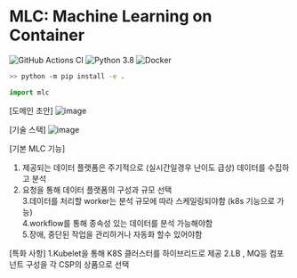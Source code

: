# MLC: Machine Learning on Container
![GitHub Actions CI](https://github.com/rapsealk/mlc/workflows/Lint/badge.svg)
![Python 3.8](https://img.shields.io/badge/Python-3.8-blue.svg?logo=python)
![Docker](https://img.shields.io/badge/Docker-Runtime-blue.svg?logo=docker)

```bash
>> python -m pip install -e .
```
```python
import mlc
```
[도메인 초안]
![image](https://user-images.githubusercontent.com/26168539/143554134-9831732d-4641-4f47-aadb-613626e13d90.png)


[기술 스택]
![image](https://user-images.githubusercontent.com/26168539/143553884-870b81eb-0c58-414d-9708-fec507272f79.png)
 

[기본 MLC 기능]  

1. 제공되는 데이터 플랫폼은 주기적으로 (실시간일경우 난이도 급상) 데이터를 수집하고 분석  
2. 요청을 통해 데이터 플랫폼의 구성과 규모 선택  
3.데이터를 처리할 worker는 분석 규모에 따라 스케일링되야함 (k8s 기능으로 가능)  
4.workflow를 통해 종속성 있는 데이터를 분석 가능해야함  
5.장애, 중단된 작업을 관리하거나 자동화 할수 있어야함  


[특화 사항]
1.Kubelet을 통해 K8S 클러스터를 하이브리드로 제공
2.LB , MQ등 컴포넌트 구성을 각 CSP의 상품으로 선택 
